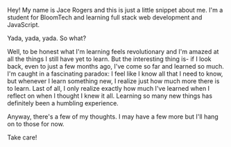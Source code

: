 Hey!
My name is Jace Rogers and this is just a little snippet about me.
I'm a student for BloomTech and learning full stack web development and JavaScript.

Yada, yada, yada. So what?

Well, to be honest what I'm learning feels revolutionary and I'm amazed at all the things I still have yet to learn.
But the interesting thing is- if I look back, even to just a few months ago, I've come so far and learned so much.
I'm caught in a fascinating paradox:
I feel like I know all that I need to know,
but whenever I learn something new, I realize just how much more there is to learn.
Last of all, I only realize exactly how much I've learned when I reflect on when I thought I knew it all.
Learning so many new things has definitely been a humbling experience.

Anyway, there's a few of my thoughts.
I may have a few more but I'll hang on to those for now.

Take care!
